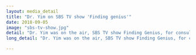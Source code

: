 ```yaml
---
layout: media_detail
title: "Dr. Yim on SBS TV show 'Finding genius'"
date: 2018-09-05
image: "sbs-tv-show.jpg"
detail: "Dr. Yim was on the air, SBS TV show Finding Genius, for consultation. She highlighted the role of mother tongue foundation in second language learning."
long_detail: "Dr. Yim was on the air, SBS TV show Finding Genius, for consultation. She highlighted the role of mother tongue foundation in second language learning."

---
```


